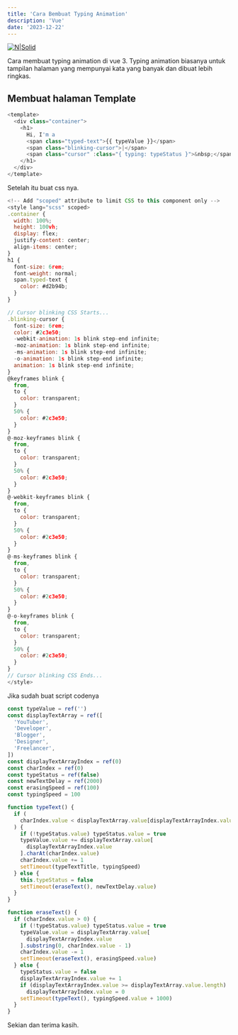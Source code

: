```yaml
---
title: 'Cara Bembuat Typing Animation'
description: 'Vue'
date: '2023-12-22'
---
```


<!-- Content of the page -->

[![N|Solid](https://res.cloudinary.com/practicaldev/image/fetch/s--Ccq57Hyl--/c_limit%2Cf_auto%2Cfl_progressive%2Cq_66%2Cw_800/https://dev-to-uploads.s3.amazonaws.com/uploads/articles/xbeyh1fwkc3p8jcjs52o.gif)](typing)

Cara membuat typing animation di vue 3. Typing animation biasanya untuk tampilan halaman yang mempunyai kata yang banyak dan dibuat lebih ringkas.

## Membuat halaman Template

```js [app.vue]{4-6,7} meta-info=val
<template>
  <div class="container">
    <h1>
      Hi, I'm a
      <span class="typed-text">{{ typeValue }}</span>
      <span class="blinking-cursor">|</span>
      <span class="cursor" :class="{ typing: typeStatus }">&nbsp;</span>
    </h1>
  </div>
</template>
```

Setelah itu buat css nya.

```js [app.vue]{4-6,7} meta-info=val
<!-- Add "scoped" attribute to limit CSS to this component only -->
<style lang="scss" scoped>
.container {
  width: 100%;
  height: 100vh;
  display: flex;
  justify-content: center;
  align-items: center;
}
h1 {
  font-size: 6rem;
  font-weight: normal;
  span.typed-text {
    color: #d2b94b;
  }
}

// Cursor blinking CSS Starts...
.blinking-cursor {
  font-size: 6rem;
  color: #2c3e50;
  -webkit-animation: 1s blink step-end infinite;
  -moz-animation: 1s blink step-end infinite;
  -ms-animation: 1s blink step-end infinite;
  -o-animation: 1s blink step-end infinite;
  animation: 1s blink step-end infinite;
}
@keyframes blink {
  from,
  to {
    color: transparent;
  }
  50% {
    color: #2c3e50;
  }
}
@-moz-keyframes blink {
  from,
  to {
    color: transparent;
  }
  50% {
    color: #2c3e50;
  }
}
@-webkit-keyframes blink {
  from,
  to {
    color: transparent;
  }
  50% {
    color: #2c3e50;
  }
}
@-ms-keyframes blink {
  from,
  to {
    color: transparent;
  }
  50% {
    color: #2c3e50;
  }
}
@-o-keyframes blink {
  from,
  to {
    color: transparent;
  }
  50% {
    color: #2c3e50;
  }
}
// Cursor blinking CSS Ends...
</style>
```

Jika sudah buat script codenya

```js [app.vue]{4-6,7} meta-info=val
const typeValue = ref('')
const displayTextArray = ref([
  'YouTuber',
  'Developer',
  'Blogger',
  'Designer',
  'Freelancer',
])
const displayTextArrayIndex = ref(0)
const charIndex = ref(0)
const typeStatus = ref(false)
const newTextDelay = ref(2000)
const erasingSpeed = ref(100)
const typingSpeed = 100

function typeText() {
  if (
    charIndex.value < displayTextArray.value[displayTextArrayIndex.value].length
  ) {
    if (!typeStatus.value) typeStatus.value = true
    typeValue.value += displayTextArray.value[
      displayTextArrayIndex.value
    ].charAt(charIndex.value)
    charIndex.value += 1
    setTimeout(typeTextTitle, typingSpeed)
  } else {
    this.typeStatus = false
    setTimeout(eraseText(), newTextDelay.value)
  }
}

function eraseText() {
  if (charIndex.value > 0) {
    if (!typeStatus.value) typeStatus.value = true
    typeValue.value = displayTextArray.value[
      displayTextArrayIndex.value
    ].substring(0, charIndex.value - 1)
    charIndex.value -= 1
    setTimeout(eraseText(), erasingSpeed.value)
  } else {
    typeStatus.value = false
    displayTextArrayIndex.value += 1
    if (displayTextArrayIndex.value >= displayTextArray.value.length)
      displayTextArrayIndex.value = 0
    setTimeout(typeText(), typingSpeed.value + 1000)
  }
}
```

Sekian dan terima kasih.

